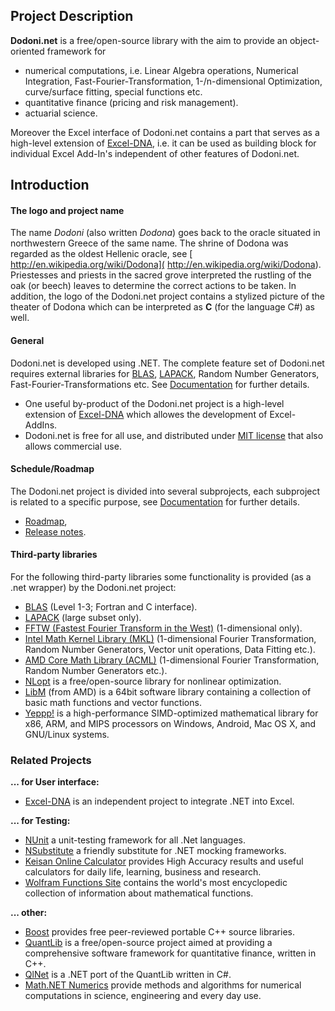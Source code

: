 ## Project Description
**Dodoni.net** is a free/open-source library with the aim to provide an object-oriented framework for 
* numerical computations, i.e. Linear Algebra operations, Numerical Integration, Fast-Fourier-Transformation, 1-/n-dimensional Optimization, 
curve/surface fitting, special functions etc. 
* quantitative finance (pricing and risk management).
* actuarial science.

Moreover the Excel interface of Dodoni.net contains a part that serves as a high-level extension of [Excel-DNA](https://excel-dna.net), 
i.e. it can be used as building block for individual Excel Add-In's independent of other features of Dodoni.net.

## Introduction
#### The logo and project name
The name _Dodoni_ (also written _Dodona_) goes back to the oracle situated in northwestern Greece of the same name. The shrine of Dodona was regarded as the oldest Hellenic oracle, see [ http://en.wikipedia.org/wiki/Dodona]( http://en.wikipedia.org/wiki/Dodona). 
Priestesses and priests in the sacred grove interpreted the rustling of the oak (or beech) leaves to determine the correct actions to be taken. 
In addition, the logo of the Dodoni.net project contains a stylized picture of the theater of Dodona 
which can be interpreted as **C** (for the language C#) as well.

#### General
Dodoni.net is developed using .NET. The complete feature set of Dodoni.net requires external libraries for 
[BLAS](http://www.netlib.org/blas/), [LAPACK](http://www.netlib.org/lapack/), Random Number Generators, 
Fast-Fourier-Transformations etc. See [Documentation](Documentation.md) for further details.

* One useful by-product of the Dodoni.net project is a high-level extension of [Excel-DNA](https://excel-dna.net) which allowes 
the development of Excel-AddIns. 
* Dodoni.net is free for all use, and distributed under [MIT license](LICENSE) that also allows commercial use.

#### Schedule/Roadmap
The Dodoni.net project is divided into several subprojects, each subproject is related to a specific purpose, see 
[Documentation](Documentation.md) for further details. 
* [Roadmap](Roadmap.md),
* [Release notes](ReleaseNotes.md).

#### Third-party libraries
For the following third-party libraries some functionality is provided (as a .net wrapper) by the Dodoni.net project:
* [BLAS](http://www.netlib.org/blas/)  (Level 1-3; Fortran and C interface).
* [LAPACK](http://www.netlib.org/lapack/)  (large subset only).
* [FFTW (Fastest Fourier Transform in the West)](http://www.fftw.org/)  (1-dimensional only).
* [Intel Math Kernel Library (MKL)](http://en.wikipedia.org/wiki/Math_Kernel_Library)  (1-dimensional Fourier Transformation, Random Number Generators, Vector unit operations, Data Fitting etc.).
* [AMD Core Math Library (ACML)](http://en.wikipedia.org/wiki/AMD_Core_Math_Library)  (1-dimensional Fourier Transformation, Random Number Generators etc.).
* [NLopt](http://ab-initio.mit.edu/wiki/index.php/NLopt) is a free/open-source library for nonlinear optimization.
* [LibM](https://developer.amd.com/amd-cpu-libraries/amd-math-library-libm/) (from AMD) is a 64bit  software library containing a collection of basic math functions and vector functions.
* [Yeppp!](https://bitbucket.org/MDukhan/yeppp) is a high-performance SIMD-optimized mathematical library for x86, ARM, and MIPS processors on Windows, Android, Mac OS X, and GNU/Linux systems.

### Related Projects
**... for User interface:**
* [Excel-DNA](https://excel-dna.net) is an independent project to integrate .NET into Excel.

**... for Testing:**
* [NUnit](http://www.nunit.org) a unit-testing framework for all .Net languages.
* [NSubstitute](http://nsubstitute.github.io/) a friendly substitute for .NET mocking frameworks.
* [Keisan Online Calculator](http://keisan.casio.com/) provides High Accuracy results and useful calculators for daily life, learning, business and research.
* [Wolfram Functions Site](http://functions.wolfram.com) contains the world's most encyclopedic collection of information about mathematical functions.  

**... other:** 
* [Boost](http://www.boost.org/) provides free peer-reviewed portable C++ source libraries.
* [QuantLib](http://quantlib.org) is a free/open-source project aimed at providing a comprehensive software framework for quantitative finance, written in C++.
* [QlNet](https://github.com/amaggiulli/qlnet) is a .NET port of the QuantLib written in C#.
* [Math.NET Numerics](https://numerics.mathdotnet.com/) provide methods and algorithms for numerical computations in science, engineering and every day use.
